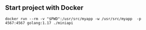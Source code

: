 ## Start project with Docker

```
docker run --rm -v "$PWD":/usr/src/myapp -w /usr/src/myapp  -p 4567:4567 golang:1.17 ./miniapi

```